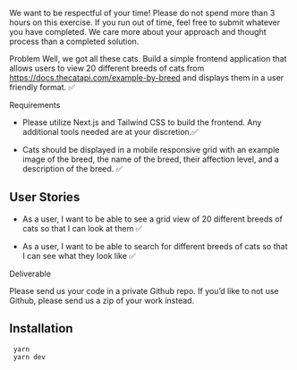 We want to be respectful of your time! Please do not spend more than 3 hours on this
exercise. If you run out of time, feel free to submit whatever you have completed. We care more
about your approach and thought process than a completed solution.

Problem
Well, we got all these cats. Build a simple frontend application that allows users to view 20
different breeds of cats from https://docs.thecatapi.com/example-by-breed and displays them in
a user friendly format. ✅

Requirements
- Please utilize Next.js and Tailwind CSS to build the frontend. Any additional tools
needed are at your discretion.✅

- Cats should be displayed in a mobile responsive grid with an example image of the
breed, the name of the breed, their affection level, and a description of the breed. ✅

## User Stories

- As a user, I want to be able to see a grid view of 20 different breeds of cats so that I can
look at them ✅

- As a user, I want to be able to search for different breeds of cats so that I can see what
they look like ✅



Deliverable

Please send us your code in a private Github repo. If you’d like to not use Github, please send
us a zip of your work instead.

## Installation

```
 yarn
 yarn dev
 ```